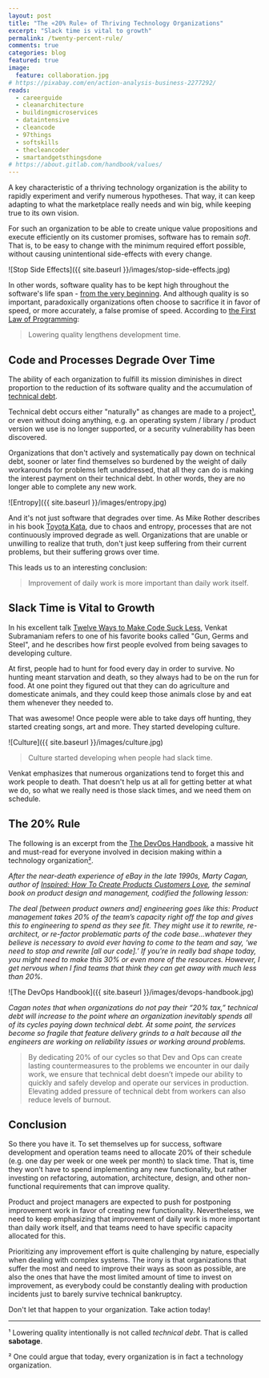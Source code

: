 ```yaml
---
layout: post
title: "The «20% Rule» of Thriving Technology Organizations"
excerpt: "Slack time is vital to growth"
permalink: /twenty-percent-rule/
comments: true
categories: blog
featured: true
image:
  feature: collaboration.jpg
# https://pixabay.com/en/action-analysis-business-2277292/
reads:
  - careerguide
  - cleanarchitecture
  - buildingmicroservices
  - dataintensive
  - cleancode
  - 97things
  - softskills
  - thecleancoder 
  - smartandgetsthingsdone
# https://about.gitlab.com/handbook/values/
---
```


A key characteristic of a thriving technology organization is the ability to rapidly experiment and verify numerous hypotheses. That way, it can keep adapting to what the marketplace really needs and win big, while keeping true to its own vision.

For such an organization to be able to create unique value propositions and execute efficiently on its customer promises, software has to remain *soft*. That is, to be easy to change with the minimum required effort possible, without causing unintentional side-effects with every change.

![Stop Side Effects]({{ site.baseurl }}/images/stop-side-effects.jpg)

In other words, software quality has to be kept high throughout the software's life span - [from the very beginning](http://blog.drinkbird.com/all-about-results). And although quality is so important, paradoxically organizations often choose to sacrifice it in favor of speed, or more accurately, a false promise of speed. According to [the First Law of Programming](http://wiki.c2.com/?FirstLawOfProgramming):

> Lowering quality lengthens development time.

## Code and Processes Degrade Over Time

The ability of each organization to fulfill its mission diminishes in direct proportion to the reduction of its software quality and the accumulation of [technical debt](http://wiki.c2.com/?WardExplainsDebtMetaphor).

Technical debt occurs either "naturally" as changes are made to a project[¹](#ex1), or even without doing anything, e.g. an operating system / library / product version we use is no longer supported, or a security vulnerability has been discovered.

Organizations that don't actively and systematically pay down on technical debt, sooner or later find themselves so burdened by the weight of daily workarounds for problems left unaddressed, that all they can do is making the interest payment on their technical debt. In other words, they are no longer able to complete any new work.

![Entropy]({{ site.baseurl }}/images/entropy.jpg)

And it's not just software that degrades over time. As Mike Rother describes in his book [Toyota Kata](http://it-books.club/books/toyota-kata/isbn/0071635238), due to chaos and entropy, processes that are not continuously improved degrade as well. Organizations that are unable or unwilling to realize that truth, don't just keep suffering from their current problems, but their suffering grows over time.

This leads us to an interesting conclusion:

> Improvement of daily work is more important than daily work itself.

## Slack Time is Vital to Growth

In his excellent talk [Twelve Ways to Make Code Suck Less](https://www.youtube.com/watch?v=nVZE53IYi4w), Venkat Subramaniam refers to one of his favorite books called "Gun, Germs and Steel", and he describes how first people evolved from being savages to developing culture.

At first, people had to hunt for food every day in order to survive. No hunting meant starvation and death, so they always had to be on the run for food. At one point they figured out that they can do agriculture and domesticate animals, and they could keep those animals close by and eat them whenever they needed to.

That was awesome! Once people were able to take days off hunting, they started creating songs, art and more. They started developing culture.

![Culture]({{ site.baseurl }}/images/culture.jpg)

> Culture started developing when people had slack time.

Venkat emphasizes that numerous organizations tend to forget this and work people to death. That doesn't help us at all for getting better at what we do, so what we really need is those slack times, and we need them on schedule.

## The 20% Rule

The following is an excerpt from the [The DevOps Handbook](http://it-books.club/books/the-devops-handbook/isbn/1942788002), a massive hit and must-read for everyone involved in decision making within a technology organization[²](#ex2).

*After the near-death experience of eBay in the late 1990s, Marty Cagan, author of [Inspired: How To Create Products Customers Love](http://it-books.club/books/inspired/isbn/1119387507), the seminal book on product design and management, codified the following lesson:*

*The deal [between product owners and] engineering goes like this: Product management takes 20% of the team’s capacity right off the top and gives this to engineering to spend as they see fit. They might use it to rewrite, re-architect, or re-factor problematic parts of the code base...whatever they believe is necessary to avoid ever having to come to the team and say, ‘we need to stop and rewrite [all our code].’ If you’re in really bad shape today, you might need to make this 30% or even more of the resources. However, I get nervous when I find teams that think they can get away with much less than 20%.*

![The DevOps Handbook]({{ site.baseurl }}/images/devops-handbook.jpg)

*Cagan notes that when organizations do not pay their “20% tax,” technical debt will increase to the point where an organization inevitably spends all of its cycles paying down technical debt. At some point, the services become so fragile that feature delivery grinds to a halt because all the engineers are working on reliability issues or working around problems.*

> By dedicating 20% of our cycles so that Dev and Ops can create lasting countermeasures to the problems we encounter in our daily work, we ensure that technical debt doesn’t impede our ability to quickly and safely develop and operate our services in production. Elevating added pressure of technical debt from workers can also reduce levels of burnout.

## Conclusion

So there you have it. To set themselves up for success, software development and operation teams need to allocate 20% of their schedule (e.g. one day per week or one week per month) to slack time. That is, time they won't have to spend implementing any new functionality, but rather investing on refactoring, automation, architecture, design, and other non-functional requirements that can improve quality.

Product and project managers are expected to push for postponing improvement work in favor of creating new functionality. Nevertheless, we need to keep emphasizing that improvement of daily work is more important than daily work itself, and that teams need to have specific capacity allocated for this.

Prioritizing any improvement effort is quite challenging by nature, especially when dealing with complex systems. The irony is that organizations that suffer the most and need to improve their ways as soon as possible, are also the ones that have the most limited amount of time to invest on improvement, as everybody could be constantly dealing with production incidents just to barely survive technical bankruptcy.

Don't let that happen to your organization. Take action today!

---

<div id="ex1"></div>

¹ Lowering quality intentionally is not called *technical debt*. That is called **sabotage**.

<div id="ex2"></div>

² One could argue that today, every organization is in fact a technology organization.

